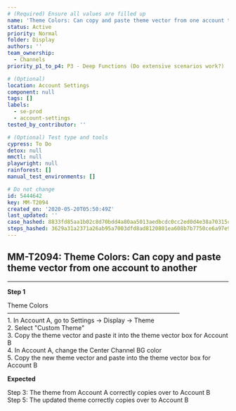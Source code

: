 ```yaml
---
# (Required) Ensure all values are filled up
name: 'Theme Colors: Can copy and paste theme vector from one account to another'
status: Active
priority: Normal
folder: Display
authors: ''
team_ownership:
  - Channels
priority_p1_to_p4: P3 - Deep Functions (Do extensive scenarios work?)

# (Optional)
location: Account Settings
component: null
tags: []
labels:
  - se-prod
  - account-settings
tested_by_contributor: ''

# (Optional) Test type and tools
cypress: To Do
detox: null
mmctl: null
playwright: null
rainforest: []
manual_test_environments: []

# Do not change
id: 5444642
key: MM-T2094
created_on: '2020-05-20T05:50:49Z'
last_updated: ''
case_hashed: 8833fd85aa1b02c8d70bdd4a80aa5013aedbcdc0cc2ed0d4e38a70315cd27212d36a13786cb72ca53e60bb74a7ae1700
steps_hashed: 3629a31a2371a26ab95a7003dfd8ad8120801ea608b7b7750ce6a97e9b99442bb59d2b465d1e82f646f6e2d39b73e7e2
---
```


<!-- (Auto-generated) Based on frontmatter's "key" and "name" -->

## MM-T2094: Theme Colors: Can copy and paste theme vector from one account to another

---

**Step 1**

Theme Colors\
————————————————————————————\
1\. In Account A, go to Settings -> Display -> Theme\
2\. Select "Custom Theme"\
3\. Copy the theme vector and paste it into the theme vector box for Account B\
4\. In Account A, change the Center Channel BG color\
5\. Copy the new theme vector and paste into the theme vector box for Account B

**Expected**

Step 3: The theme from Account A correctly copies over to Account B\
Step 5: The updated theme correctly copies over to Account B
